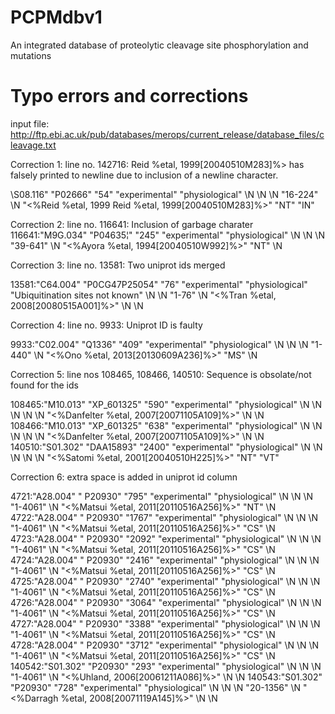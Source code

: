 # PCPMdbv1
An integrated database of proteolytic cleavage site phosphorylation and mutations

# Typo errors and corrections 

input file: http://ftp.ebi.ac.uk/pub/databases/merops/current_release/database_files/cleavage.txt

Correction 1: line no. 142716: Reid %etal, 1999[20040510M283]%> has falsely printed to newline due to inclusion of a newline character.

\S08.116"       "P02666"        "54"    "experimental"  "physiological" \N      \N      \N      "16-224"        \N      "<%Reid %etal, 1999                           Reid %etal, 1999[20040510M283]%>"       "NT"    "IN"

Correction 2: line no. 116641: Inclusion of garbage charater 
116641:"M9G.034"        "P04635¦"       "245"   "experimental"  "physiological" \N      \N      \N      "39-641"        \N      "<%Ayora %etal, 1994[20040510W992]%>"   "NT"    \N

Correction 3: line no. 13581: Two uniprot ids merged

13581:"C64.004" "P0CG47P25054"  "76"    "experimental"  "physiological" "Ubiquitination sites not known"        \N      \N      "1-76"  \N      "<%Tran %etal, 2008[20080515A001]%>"    \N      \N

Correction 4: line no. 9933: Uniprot ID is faulty

9933:"C02.004"  "Q1336" "409"   "experimental"  "physiological" \N      \N      \N      "1-440" \N      "<%Ono %etal, 2013[20130609A236]%>"     "MS"    \N

Correction 5: line nos 108465, 108466, 140510: Sequence is obsolate/not found for the ids

108465:"M10.013"        "XP_601325"     "590"   "experimental"  "physiological" \N      \N      \N      \N      \N      "<%Danfelter %etal, 2007[20071105A109]%>"       \N      \N
108466:"M10.013"        "XP_601325"     "638"   "experimental"  "physiological" \N      \N      \N      \N      \N      "<%Danfelter %etal, 2007[20071105A109]%>"       \N      \N
140510:"S01.302"        "DAA15893"      "2400"  "experimental"  "physiological" \N      \N      \N      \N      \N      "<%Satomi %etal, 2001[20040510H225]%>"  "NT"    "VT"

Correction 6: extra space is added in uniprot id column

4721:"A28.004"  " P20930"       "795"   "experimental"  "physiological" \N      \N      \N      "1-4061"        \N      "<%Matsui %etal, 2011[20110516A256]%>"  "NT"    \N
4722:"A28.004"  " P20930"       "1767"  "experimental"  "physiological" \N      \N      \N      "1-4061"        \N      "<%Matsui %etal, 2011[20110516A256]%>"  "CS"    \N
4723:"A28.004"  " P20930"       "2092"  "experimental"  "physiological" \N      \N      \N      "1-4061"        \N      "<%Matsui %etal, 2011[20110516A256]%>"  "CS"    \N
4724:"A28.004"  " P20930"       "2416"  "experimental"  "physiological" \N      \N      \N      "1-4061"        \N      "<%Matsui %etal, 2011[20110516A256]%>"  "CS"    \N
4725:"A28.004"  " P20930"       "2740"  "experimental"  "physiological" \N      \N      \N      "1-4061"        \N      "<%Matsui %etal, 2011[20110516A256]%>"  "CS"    \N
4726:"A28.004"  " P20930"       "3064"  "experimental"  "physiological" \N      \N      \N      "1-4061"        \N      "<%Matsui %etal, 2011[20110516A256]%>"  "CS"    \N
4727:"A28.004"  " P20930"       "3388"  "experimental"  "physiological" \N      \N      \N      "1-4061"        \N      "<%Matsui %etal, 2011[20110516A256]%>"  "CS"    \N
4728:"A28.004"  " P20930"       "3712"  "experimental"  "physiological" \N      \N      \N      "1-4061"        \N      "<%Matsui %etal, 2011[20110516A256]%>"  "CS"    \N
140542:"S01.302"        "P20930"        "293"   "experimental"  "physiological" \N      \N      \N      "1-4061"        \N      "<%Uhland, 2006[20061211A086]%>"        \N      \N
140543:"S01.302"        "P20930"        "728"   "experimental"  "physiological" \N      \N      \N      "20-1356"       \N      "<%Darragh %etal, 2008[20071119A145]%>" \N      \N
